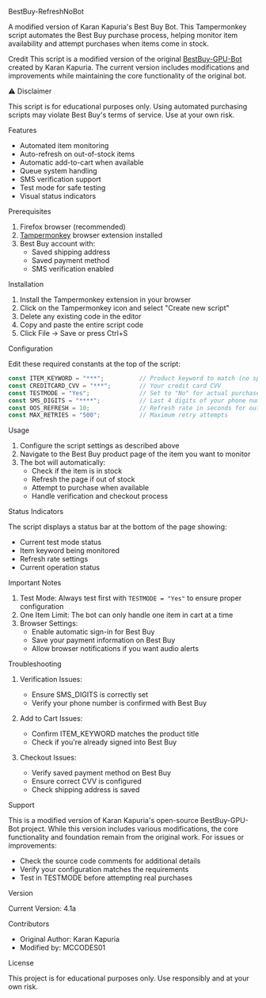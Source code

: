 BestBuy-RefreshNoBot

A modified version of Karan Kapuria's Best Buy Bot. This Tampermonkey script automates the Best Buy purchase process, helping monitor item availability and attempt purchases when items come in stock.

Credit
This script is a modified version of the original [BestBuy-GPU-Bot](https://github.com/kkapuria3/BestBuy-GPU-Bot) created by Karan Kapuria. The current version includes modifications and improvements while maintaining the core functionality of the original bot.

⚠️ Disclaimer

This script is for educational purposes only. Using automated purchasing scripts may violate Best Buy's terms of service. Use at your own risk.

Features

- Automated item monitoring
- Auto-refresh on out-of-stock items
- Automatic add-to-cart when available
- Queue system handling
- SMS verification support
- Test mode for safe testing
- Visual status indicators

Prerequisites

1. Firefox browser (recommended)
2. [Tampermonkey](https://www.tampermonkey.net/) browser extension installed
3. Best Buy account with:
   - Saved shipping address
   - Saved payment method
   - SMS verification enabled

Installation

1. Install the Tampermonkey extension in your browser
2. Click on the Tampermonkey icon and select "Create new script"
3. Delete any existing code in the editor
4. Copy and paste the entire script code
5. Click File → Save or press Ctrl+S

Configuration

Edit these required constants at the top of the script:

```javascript
const ITEM_KEYWORD = "***";          // Product keyword to match (no spaces)
const CREDITCARD_CVV = "***";        // Your credit card CVV
const TESTMODE = "Yes";              // Set to "No" for actual purchases
const SMS_DIGITS = "****";           // Last 4 digits of your phone number
const OOS_REFRESH = 10;              // Refresh rate in seconds for out-of-stock items
const MAX_RETRIES = "500";           // Maximum retry attempts
```

Usage

1. Configure the script settings as described above
2. Navigate to the Best Buy product page of the item you want to monitor
3. The bot will automatically:
   - Check if the item is in stock
   - Refresh the page if out of stock
   - Attempt to purchase when available
   - Handle verification and checkout process

Status Indicators

The script displays a status bar at the bottom of the page showing:
- Current test mode status
- Item keyword being monitored
- Refresh rate settings
- Current operation status

Important Notes

1. Test Mode: Always test first with `TESTMODE = "Yes"` to ensure proper configuration
2. One Item Limit: The bot can only handle one item in cart at a time
3. Browser Settings:
   - Enable automatic sign-in for Best Buy
   - Save your payment information on Best Buy
   - Allow browser notifications if you want audio alerts

Troubleshooting

1. Verification Issues:
   - Ensure SMS_DIGITS is correctly set
   - Verify your phone number is confirmed with Best Buy

2. Add to Cart Issues:
   - Confirm ITEM_KEYWORD matches the product title
   - Check if you're already signed into Best Buy

3. Checkout Issues:
   - Verify saved payment method on Best Buy
   - Ensure correct CVV is configured
   - Check shipping address is saved

Support

This is a modified version of Karan Kapuria's open-source BestBuy-GPU-Bot project. While this version includes various modifications, the core functionality and foundation remain from the original work. For issues or improvements:
- Check the source code comments for additional details
- Verify your configuration matches the requirements
- Test in TESTMODE before attempting real purchases

Version

Current Version: 4.1a

Contributors

- Original Author: Karan Kapuria
- Modified by: MCCODES01

License

This project is for educational purposes only. Use responsibly and at your own risk.
